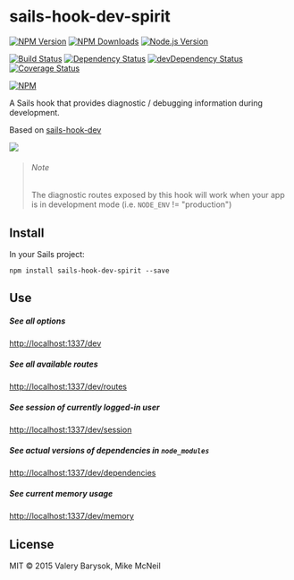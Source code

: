 # sails-hook-dev-spirit

[![NPM Version][npm-version-image]][npm-url]
[![NPM Downloads][npm-downloads-image]][npm-url]
[![Node.js Version][node-image]][node-url]

[![Build Status][travis-image]][travis-url]
[![Dependency Status][dependencies-image]][dependencies-url]
[![devDependency Status][dev-dependencies-image]][dev-dependencies-url]
[![Coverage Status][coveralls-image]][coveralls-url]

[![NPM][npm-image]][npm-url]

A Sails hook that provides diagnostic / debugging information during development.

Based on [sails-hook-dev](https://github.com/balderdashy/sails-hook-dev)

![](http://i.imgur.com/bQFcqUe.png)

> ###### Note
>
> The diagnostic routes exposed by this hook will work when your app is in development mode (i.e. `NODE_ENV` != "production")

## Install

In your Sails project:

```
npm install sails-hook-dev-spirit --save
```




## Use

##### See all options
[http://localhost:1337/dev](http://localhost:1337/dev)

##### See all available routes
[http://localhost:1337/dev/routes](http://localhost:1337/dev/routes)

##### See session of currently logged-in user
[http://localhost:1337/dev/session](http://localhost:1337/dev/session)

##### See actual versions of dependencies in `node_modules`
[http://localhost:1337/dev/dependencies](http://localhost:1337/dev/dependencies)

##### See current memory usage
[http://localhost:1337/dev/memory](http://localhost:1337/dev/memory)


## License
MIT &copy; 2015 Valery Barysok, Mike McNeil

[npm-version-image]: https://img.shields.io/npm/v/sails-hook-dev-spirit.svg?style=flat-square
[npm-downloads-image]: https://img.shields.io/npm/dm/sails-hook-dev-spirit.svg?style=flat-square
[npm-image]: https://nodei.co/npm/sails-hook-dev-spirit.png?downloads=true&downloadRank=true&stars=true
[npm-url]: https://npmjs.org/package/sails-hook-dev-spirit
[travis-image]: https://img.shields.io/travis/valery-barysok/sails-hook-dev-spirit/master.svg?style=flat-square
[travis-url]: https://travis-ci.org/valery-barysok/sails-hook-dev-spirit
[dependencies-image]: https://david-dm.org/valery-barysok/sails-hook-dev-spirit.svg?style=flat-square
[dependencies-url]: https://david-dm.org/valery-barysok/sails-hook-dev-spirit
[dev-dependencies-image]: https://david-dm.org/valery-barysok/sails-hook-dev-spirit/dev-status.svg?style=flat-square
[dev-dependencies-url]: https://david-dm.org/valery-barysok/sails-hook-dev-spirit#info=devDependencies
[coveralls-image]: https://img.shields.io/coveralls/valery-barysok/sails-hook-dev-spirit/master.svg?style=flat-square
[coveralls-url]: https://coveralls.io/r/valery-barysok/sails-hook-dev-spirit?branch=master
[node-image]: https://img.shields.io/node/v/sails-hook-dev-spirit.svg?style=flat-square
[node-url]: http://nodejs.org/download/
[gitter-join-chat-image]: https://badges.gitter.im/Join%20Chat.svg
[gitter-channel-url]: https://gitter.im/valery-barysok/sails-hook-dev-spirit
